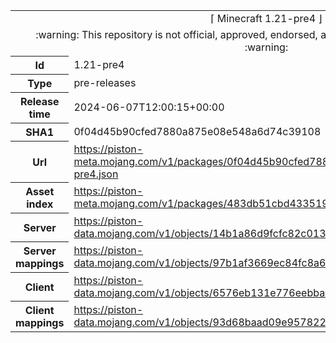 <html><table>
<tr><td colspan="2" align="center"><img width="0" height="0"><br/>⌈ Minecraft 1.21-pre4 ⌋<br/><img width="0" height="0"></td></tr>
<tr><td colspan="2" align="center"><img width="0" height="0"><br/>
:warning: This repository is not official, approved, endorsed, associated or connected with Mojang :warning:
<br/><img width="0" height="0"></td></tr>
<tr><th>Id</th><td>1.21-pre4</td></tr>
<tr><th>Type</th><td>pre-releases</td></tr>
<tr><th>Release time</th><td>2024-06-07T12:00:15+00:00</td></tr>
<tr><th>SHA1</th><td>0f04d45b90cfed7880a875e08e548a6d74c39108</td></tr>
<tr><th>Url</th><td><a href="https://piston-meta.mojang.com/v1/packages/0f04d45b90cfed7880a875e08e548a6d74c39108/1.21-pre4.json">https://piston-meta.mojang.com/v1/packages/0f04d45b90cfed7880a875e08e548a6d74c39108/1.21-pre4.json</a></td></tr>
<tr><th>Asset index</th><td><a href="https://piston-meta.mojang.com/v1/packages/483db51cbd4335190b40f225213b7b03a1075a80/17.json">https://piston-meta.mojang.com/v1/packages/483db51cbd4335190b40f225213b7b03a1075a80/17.json</a></td></tr>
<tr><th>Server</th><td><a href="https://piston-data.mojang.com/v1/objects/14b1a86d9fcfc82c013e82910e8209617c3a721e/server.jar">https://piston-data.mojang.com/v1/objects/14b1a86d9fcfc82c013e82910e8209617c3a721e/server.jar</a></td></tr>
<tr><th>Server mappings</th><td><a href="https://piston-data.mojang.com/v1/objects/97b1af3669ec84fc8a690ef3f208d308ae4aa8bb/server.txt">https://piston-data.mojang.com/v1/objects/97b1af3669ec84fc8a690ef3f208d308ae4aa8bb/server.txt</a></td></tr>
<tr><th>Client</th><td><a href="https://piston-data.mojang.com/v1/objects/6576eb131e776eebbae1732bd49f8c08924b197f/client.jar">https://piston-data.mojang.com/v1/objects/6576eb131e776eebbae1732bd49f8c08924b197f/client.jar</a></td></tr>
<tr><th>Client mappings</th><td><a href="https://piston-data.mojang.com/v1/objects/93d68baad09e95782274cf162efa0054cf7fc0ea/client.txt">https://piston-data.mojang.com/v1/objects/93d68baad09e95782274cf162efa0054cf7fc0ea/client.txt</a></td></tr>
</table></html>